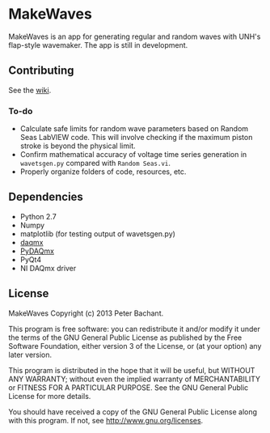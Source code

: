 MakeWaves
=========
MakeWaves is an app for generating regular and random waves with UNH's flap-style wavemaker. The app is still in development.

Contributing
------------

See the [wiki](https://github.com/petebachant/MakeWaves/wiki#wiki-contributing).

### To-do ###
  * Calculate safe limits for random wave parameters based on Random Seas LabVIEW code.
    This will involve checking if the maximum piston stroke is beyond the physical limit.
  * Confirm mathematical accuracy of voltage time series generation in `wavetsgen.py` compared with `Random Seas.vi`.
  * Properly organize folders of code, resources, etc. 

Dependencies
--------
  * Python 2.7
  * Numpy
  * matplotlib (for testing output of wavetsgen.py)
  * [daqmx](http://github.com/petebachant/daqmx.git)
  * [PyDAQmx](http://github.com/clade/PyDAQmx.git)
  * PyQt4
  * NI DAQmx driver

License
-------
MakeWaves Copyright (c) 2013 Peter Bachant.

This program is free software: you can redistribute it and/or modify
it under the terms of the GNU General Public License as published by
the Free Software Foundation, either version 3 of the License, or
(at your option) any later version.

This program is distributed in the hope that it will be useful,
but WITHOUT ANY WARRANTY; without even the implied warranty of
MERCHANTABILITY or FITNESS FOR A PARTICULAR PURPOSE.  See the
GNU General Public License for more details.

You should have received a copy of the GNU General Public License
along with this program. If not, see http://www.gnu.org/licenses.
